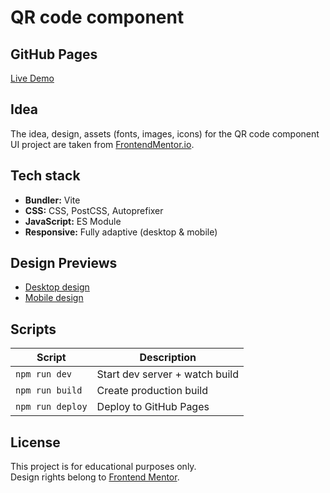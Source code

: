 # QR code component

## GitHub Pages

[Live Demo](https://antelopest.github.io/QR-code-component/)

## Idea

The idea, design, assets (fonts, images, icons) for the QR code component UI project are taken from
[FrontendMentor.io](https://www.frontendmentor.io/challenges/qr-code-component-iux_sIO_H).

## Tech stack

* **Bundler:** Vite
* **CSS:** CSS, PostCSS, Autoprefixer
* **JavaScript:** ES Module
* **Responsive:** Fully adaptive (desktop & mobile)

## Design Previews

* [Desktop design](design/desktop-design.jpg)
* [Mobile design](design/mobile-design.jpg)

## Scripts

| Script           | Description                    |
|------------------|--------------------------------|
| `npm run dev`    | Start dev server + watch build |
| `npm run build`  | Create production build        |
| `npm run deploy` | Deploy to GitHub Pages         |

## License

This project is for educational purposes only.  
Design rights belong to [Frontend Mentor](https://www.frontendmentor.io).